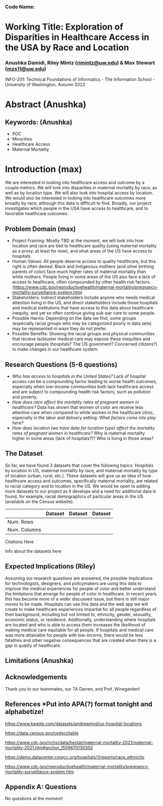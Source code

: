 ### Code Name: 

# Working Title: Exploration of Disparities in Healthcare Access in the USA by Race and Location
### Anushka Damidi, Riley Mintz (rimintz@uw.edu) & Max Stewart (mzs11@uw.edu)
INFO-201: Technical Foundations of Informatics - The Information School - University of Washington, Autumn 2022

# Abstract (Anushka)


## Keywords: (Anushka)
- POC
- Minorities 
- Healthcare Access
- Maternal Mortality

# Introduction (max)
We are interested in looking into healthcare access and outcome by a couple metrics. We will look into disparities in maternal mortality by race, as well as by location type. We will also  look into hospital access by location. We would also be interested in looking into healthcare outcomes more broadly by race, although this data is difficult to find. Broadly, our project investigates which people in the USA have access to healthcare, and to favorable healthcare outcomes. 

## Problem Domain (max)
- Project Framing: Mostly TBD at the moment, we will look into how location and race are tied to healthcare quality (using maternal mortality as a proxy, at least for now), and what areas of the US have access to hospitals. 
- Human Values: All people deserve access to quality healthcare, but this right is often denied. Black and Indigenous mothers (and other birthing parents of color) face much higher rates of maternal mortality than white mothers. People living in some areas of the US also face a lack of access to healthcare, often compounded by other health risk factors.(https://www.cdc.gov/reproductivehealth/maternal-mortality/pregnancy-mortality-surveillance-system.htm)
- Stakeholders: Indirect stakeholders include anyone who needs medical attention living in the US, and direct stakeholders include those hospitals and medical institutions that have access to this data about healthcare inequity, and yet so often continue giving sub-par care to some people. 
- Possible Harms: Depending on the data we find, some groups (especially racial groups who may be categorized poorly in data sets) may be represented in ways they do not prefer. 
- Possible Benefits: Showing the racial groups and physical communities that recieve lackluster medical care may expose these inequities and encourage people (hospitals? The US govenment? Concerned citizens?) to make changes in our healthcare system.

## Research Questions (5-6 questions)
- *Who has access to hospitals in the United States?* Lack of hospital access can be a compounding factor leading to worse health outcomes, especially when low-income communities both lack healthcare access and are subject to compounding health risk factors, such as pollution and poverty.
- *How does race affect the mortality rates of pregnant women in healthcare?* Data has shown that women of color are receive less attentive care when compared to white women in the healthcare clinic, especially in the labor and delivery setting. *What factors come into play here?*
- *How does location (we have data for location type) affect the mortality rates of pregnant women in healthcare?* Why is maternal mortality higher in some areas (lack of hospitals?)? Who is living in those areas?

## The Dataset
So far, we have found 3 datasets that cover the following topics: Hospitals by location in US, maternal mortality by race, and maternal mortality by type of location (urban, rural, etc.). These datasets will give us an idea of how healthcare access and outcomes, specifically maternal mortality, are related to racial category and to location in the US. We would be open to adding more datasets to our project as it develops and a need for additional data is found, for example, racial demographics of particular areas in the US (available on the Census website).

|   | Dataset  | Dataset  | Dataset  |
| --- | --- | --- | --- |
| Num. Rows  |   |   |   |
| Num. Columns  |   |   |   |

Citations Here

Info about the datasets here


## Expected Implications (Riley)
Assuming our research questions are answered, the possible implications for technologists, designers, and policymakers are using this data to improve the medical experiences for people of color and better understand the limitations that emerge for people of color in healthcare. In recent years, this has become more of a wider discussed issue, but there is still major moves to be made. Hospitals can use this data and the web app we will create to make healthcare experiences impartial for all people regardless of their background, including but not limited to, ethnicity, gender, sexuality, economic status, or residence. Additionally, understanding where hospitals are located and who is able to access them increases the likelihood of making medical care equitable for all people. If hospitals and medical care was more attainable for people with low-income, there would be less fatalities and other negative consequences that are created when there is a gap in quality of healthcare. 

## Limitations (Anushka)

## Acknowledgements
Thank you to our teammates, our TA Darren, and Prof. Winegarden!

## References *Put into APA(?) format tonight and alphabetize!

https://www.kaggle.com/datasets/andrewmvd/us-hospital-locations

https://data.census.gov/cedsci/table

https://www.cdc.gov/nchs/data/hestat/maternal-mortality-2021/maternal-mortality-2021.htm#anchor_1559670130302

https://demo.datacenter.cmqcc.org/hospitals/1/reports/race_ethnicity 

https://www.cdc.gov/reproductivehealth/maternal-mortality/pregnancy-mortality-surveillance-system.htm

## Appendix A: Questions
No questions at the moment!
